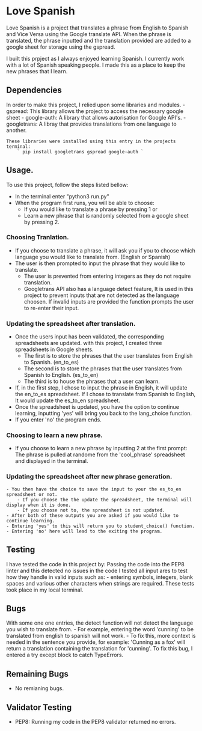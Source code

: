 # Love Spanish 
Love Spanish is a project that translates a phrase from English to Spanish and Vice Versa using the Google translate API. When the phrase is translated, the phrase inputted and the translation provided are added to a google sheet for storage using the gspread. 

I built this prpject as I always enjoyed learning Spanish. I currently work with a lot of Spanish speaking people. I made this as a place to keep the new phrases that I learn.  

## Dependencies 
In order to make this project, I relied upon some libraries and modules. 
    - gspread: This library allows the project to access the necessary google sheet
    - google-auth: A library that allows autorisation for Google API's. 
    - googletrans: A libray that provides translations from one language to another. 

    These libraries were installed using this entry in the projects terminal: 
        ` pip install googletrans gspread google-auth `

## Usage.  
To use this project, follow the steps listed bellow: 

- In the terminal enter "python3 run.py"
- When the program first runs, you will be able to choose:
    - If you would like to translate a phrase by pressing 1 or
    - Learn a new phrase that is randomly selected from a google sheet by pressing 2. 

### Choosing Tranlation. 
- If you choose to translate a phrase, it will ask you if you to
choose which language you would like to translate from. (English or Spanish)
- The user is then prompted to input the phrase that they would like to translate. 
    - The user is prevented from entering integers as they do not require translation. 
    - Googletrans API also has a language detect feature, It is used in this project to prevent inputs
    that are not detected as the language choosen. If invalid inputs are provided
    the function prompts the user to re-enter their input. 

### Updating the spreadsheet after translation. 
- Once the users input has been validated, the corresponding spreadsheets are updated. 
with this project, I created three spreadsheets in Google sheets. 
    - The first is to store the phrases that the user translates from English to Spanish. (en_to_es)
    - The second is to store the phrases that the user translates from Spanish to English. (es_to_en)
    - The third is to house the phrases that a user can learn.
- If, in the first step, I chose to input the phrase in English, it will update the en_to_es spreadsheet. 
If I chose to translate from Spanish to English, It would update the es_to_en spreadsheet. 
- Once the spreadsheet is updated, you have the option to continue learning, inputting 'yes' will bring you back to the lang_choice function. 
- If you enter 'no' the program ends. 

### Choosing to learn a new phrase. 
- If you choose to learn a new phrase by inputting 2 at the first prompt:
    The phrase is pulled at randome from the 'cool_phrase' spreadsheet and displayed in the terminal. 

### Updating the spreadsheet after new phrase generation. 
    - You then have the choice to save the input to your the es_to_en spreadsheet or not. 
        - If you choose the the update the spreadsheet, the terminal will display when it is done. 
        - If you choose not to, the spreadsheet is not updated. 
    - After both of these outputs you are asked if you would like to continue learning. 
    - Entering 'yes' to this will return you to student_choice() function. 
    - Entering 'no' here will lead to the exiting the program. 

## Testing 
I have tested the code in this project by:
    Passing the code into the PEP8 linter and this detected no issues in the code 
    I tested all input ares to test how they handle in valid inputs such as:
        - entering symbols, integers, blank spaces and various other characters when strings are required. 
    These tests took place in my local terminal. 

## Bugs 
With some one one entries, the detect function will not detect the language you wish to translate from. 
    - For example, entering the word 'cunning' to be translated from english to spanish will not work. 
    - To fix this, more context is needed in the sentence you provide, for example: 
        'Cunning as a fox' will return a translation containing the translation for 'cunning'. 
To fix this bug, I entered a try except block to catch TypeErrors. 

## Remaining Bugs 
- No remianing bugs. 

## Validator Testing
- PEP8:
    Running my code in the PEP8 validator returned no errors. 

